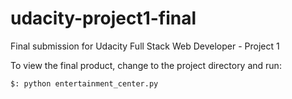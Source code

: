 # udacity-project1-final
Final submission for Udacity Full Stack Web Developer - Project 1

To view the final product, change to the project directory and run: 
```
$: python entertainment_center.py
```
